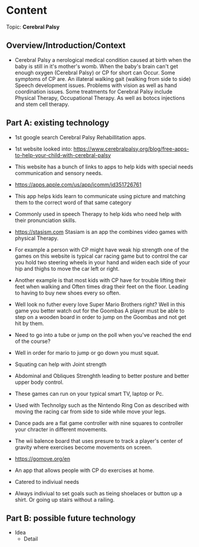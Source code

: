# Content
Topic: **Cerebral Palsy**

## Overview/Introduction/Context
* Cerebral Palsy a nerological medical  condition caused at birth when the baby is still in it's mother's womb. When the baby's brain can't get enough oxygen (Cerebral Palsy) or CP for short  can Occur. Some symptoms of CP are. An illateral walking gait (walking from side to side) Speech development issues. Problems with vision as well as hand coordination issues. Some treatments for Cerebral Palsy include Physical Therapy, Occupational Therapy. As well as botocs injections and stem cell therapy. 

## Part A: existing technology
* 1st google search Cerebral Palsy Rehabillitation apps.
* 1st website looked into: https://www.cerebralpalsy.org/blog/free-apps-to-help-your-child-with-cerebral-palsy
* This website has a bunch of links to apps to help kids with special needs communication and sensory needs.
  
*  https://apps.apple.com/us/app/icomm/id351726761
*  This app helps kids learn to communicate using picture and matching them to the correct word of that same category
*   Commonly used in speech Therapy to help kids who need help with their pronunciation skills.
  
*  https://stasism.com Stasiam is an app the combines video games with physical Therapy.
*  For example a person with CP might have weak  hip strength one of the games on this website is typical car racing game but to control the car you hold two steering wheels in your hand and widen each side of your hip and thighs to move the car left or right.
*  Another example is that most kids with CP have for trouble lifting their feet when walking and Often times drag their feet on the floor. Leading to having to buy new shoes every so often.
*  Well look no futher every love Super Mario Brothers right? Well in this game you better watch out for the Goombas A player must be able to step on a wooden board in order to jump on the Goombas and not get hit by them.
*  Need to go into a tube or jump on the poll when you've reached the end of the course?
*  Well in order for mario to jump or go down you must squat.
*  Squating can help with Joint strength
*  Abdominal and Obliques Strenghth leading to better posture and better upper body control.

*  These games can run on your typical smart TV, laptop or Pc.
*  Used with Technolgy such as the Nintendo Ring Con as described with moving the racing car from side to side while move your legs.
*  Dance pads are a flat game controller with nine squares to controller your chracter in different movements.
*  The wii balence board that uses presure to track a player's center of gravity where exercises become movements on screen.
  
*  https://gomove.org/en
*  An app that allows people with CP do exercises at home.
*  Catered to indiviual needs
*  Always indiviual to set goals such as tieing shoelaces or button up a shirt. Or going up stairs without a railing.

## Part B: possible future technology
* Idea
  * Detail
